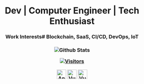 <div align="center">
  
  <h1> Dev | Computer Engineer | Tech Enthusiast </h1>
  
  <h3>Work Interests# Blockchain, SaaS, CI/CD, DevOps, IoT<h3>  

![Github Stats](https://github-readme-stats.vercel.app/api?username=bashforger&theme=default&show_icons=true&count_private=true)

[![Visitors](https://visitor-badge.glitch.me/badge?page_id=page.id)](https://github.com/bashforger)

<div>
<img title="Angular" height=30 src="https://user-images.githubusercontent.com/1560278/27637937-cb4b9b24-5c11-11e7-949b-15c1e4cdb53c.gif" />
<img title="Vue" height=30 src="https://thumbs.gfycat.com/PinkPiercingBull-size_restricted.gif" />
<img title="Vue" height=30 src="https://cryptologos.cc/logos/versions/ethereum-eth-logo-animated.gif" />
<div>
</div>
